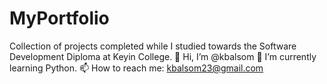 # MyPortfolio
Collection of projects completed while I studied towards the Software Development Diploma at Keyin College.
👋 Hi, I’m @kbalsom
🌱 I’m currently learning Python.
📫 How to reach me: kbalsom23@gmail.com
